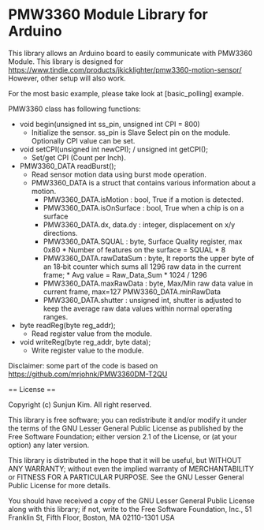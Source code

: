 # PMW3360 Module Library for Arduino

This library allows an Arduino board to easily communicate with PMW3360 Module.
This library is designed for https://www.tindie.com/products/jkicklighter/pmw3360-motion-sensor/
However, other setup will also work.

For the most basic example, please take look at [basic_polling] example.

PMW3360 class has following functions:

* void begin(unsigned int ss_pin, unsigned int CPI = 800)
  * Initialize the sensor. ss_pin is Slave Select pin on the module. Optionally CPI value can be set.
* void setCPI(unsigned int newCPI); / unsigned int getCPI();
  * Set/get CPI (Count per Inch).
* PMW3360_DATA readBurst();
  * Read sensor motion data using burst mode operation.
  * PMW3360_DATA is a struct that contains various information about a motion.
	  - PMW3360_DATA.isMotion      : bool, True if a motion is detected. 
	  - PMW3360_DATA.isOnSurface   : bool, True when a chip is on a surface 
	  - PMW3360_DATA.dx, data.dy   : integer, displacement on x/y directions.
	  - PMW3360_DATA.SQUAL         : byte, Surface Quality register, max 0x80
	                               * Number of features on the surface = SQUAL * 8
	  - PMW3360_DATA.rawDataSum    : byte, It reports the upper byte of an 18‐bit counter 
	                               which sums all 1296 raw data in the current frame;
	                               * Avg value = Raw_Data_Sum * 1024 / 1296
	  - PMW3360_DATA.maxRawData    : byte, Max/Min raw data value in current frame, max=127
	    PMW3360_DATA.minRawData
	  - PMW3360_DATA.shutter       : unsigned int, shutter is adjusted to keep the average
	                               raw data values within normal operating ranges.
* byte readReg(byte reg_addr);
  * Read register value from the module.
* void writeReg(byte reg_addr, byte data);
  * Write register value to the module.


Disclaimer: some part of the code is based on https://github.com/mrjohnk/PMW3360DM-T2QU

== License ==

Copyright (c) Sunjun Kim. All right reserved.

This library is free software; you can redistribute it and/or
modify it under the terms of the GNU Lesser General Public
License as published by the Free Software Foundation; either
version 2.1 of the License, or (at your option) any later version.

This library is distributed in the hope that it will be useful,
but WITHOUT ANY WARRANTY; without even the implied warranty of
MERCHANTABILITY or FITNESS FOR A PARTICULAR PURPOSE. See the GNU
Lesser General Public License for more details.

You should have received a copy of the GNU Lesser General Public
License along with this library; if not, write to the Free Software
Foundation, Inc., 51 Franklin St, Fifth Floor, Boston, MA 02110-1301 USA

